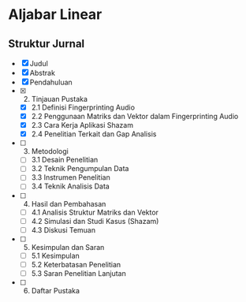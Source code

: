 # Aljabar Linear
## Struktur Jurnal

- [X] Judul  
- [X] Abstrak  
- [X] Pendahuluan 
- [X] 2. Tinjauan Pustaka  
    - [X] 2.1 Definisi Fingerprinting Audio  
    - [X] 2.2 Penggunaan Matriks dan Vektor dalam Fingerprinting Audio  
    - [X] 2.3 Cara Kerja Aplikasi Shazam  
    - [X] 2.4 Penelitian Terkait dan Gap Analisis  
- [ ] 3. Metodologi  
    - [ ] 3.1 Desain Penelitian  
    - [ ] 3.2 Teknik Pengumpulan Data  
    - [ ] 3.3 Instrumen Penelitian  
    - [ ] 3.4 Teknik Analisis Data  
- [ ] 4. Hasil dan Pembahasan  
    - [ ] 4.1 Analisis Struktur Matriks dan Vektor  
    - [ ] 4.2 Simulasi dan Studi Kasus (Shazam)  
    - [ ] 4.3 Diskusi Temuan  
- [ ] 5. Kesimpulan dan Saran  
    - [ ] 5.1 Kesimpulan  
    - [ ] 5.2 Keterbatasan Penelitian  
    - [ ] 5.3 Saran Penelitian Lanjutan  
- [ ] 6. Daftar Pustaka